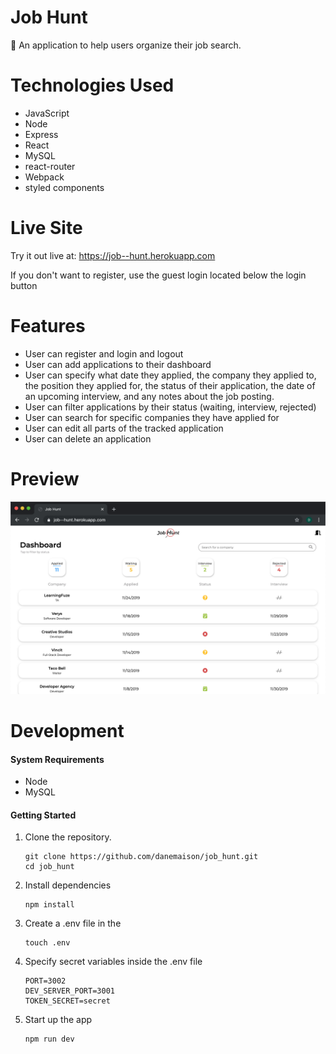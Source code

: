# Job Hunt
🔎 An application to help users organize their job search.

# Technologies Used

* JavaScript
* Node
* Express
* React
* MySQL
* react-router
* Webpack
* styled components
# Live Site

Try it out live at: https://job--hunt.herokuapp.com

If you don't want to register, use the guest login located below the login button

# Features

* User can register and login and logout
* User can add applications to their dashboard
* User can specify what date they applied, the company they applied to, the position they applied for, the status of their application, the date of an upcoming interview, and any notes about the job posting.
* User can filter applications by their status (waiting, interview, rejected)
* User can search for specific companies they have applied for
* User can edit all parts of the tracked application
* User can delete an application

# Preview

![JobHunt](preview/job_hunt.png)

# Development

#### System Requirements

* Node
* MySQL

#### Getting Started


1. Clone the repository.

    ```
    git clone https://github.com/danemaison/job_hunt.git
    cd job_hunt
    ```

1. Install dependencies
    ```
    npm install
    ```

1. Create a .env file in the
    ```
    touch .env
    ```

1. Specify secret variables inside the .env file
    ```
    PORT=3002
    DEV_SERVER_PORT=3001
    TOKEN_SECRET=secret
    ```

1. Start up the app
    ```
    npm run dev
    ```
